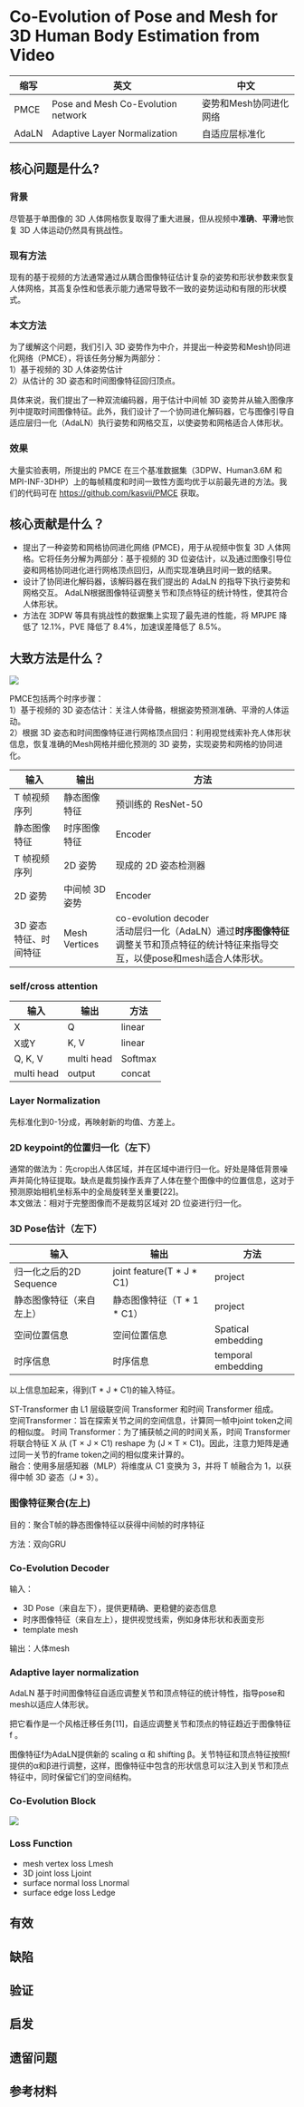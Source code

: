 # Co-Evolution of Pose and Mesh for 3D Human Body Estimation from Video

|缩写|英文|中文|
|---|---|---|
|PMCE|Pose and Mesh Co-Evolution network|姿势和Mesh协同进化网络|
|AdaLN|Adaptive Layer Normalization|自适应层标准化|

## 核心问题是什么?

### 背景

尽管基于单图像的 3D 人体网格恢复取得了重大进展，但从视频中**准确**、**平滑**地恢复 3D 人体运动仍然具有挑战性。

### 现有方法

现有的基于视频的方法通常通过从耦合图像特征估计复杂的姿势和形状参数来恢复人体网格，其高复杂性和低表示能力通常导致不一致的姿势运动和有限的形状模式。

### 本文方法

为了缓解这个问题，我们引入 3D 姿势作为中介，并提出一种姿势和Mesh协同进化网络（PMCE），将该任务分解为两部分：  
1）基于视频的 3D 人体姿势估计  
2）从估计的 3D 姿态和时间图像特征回归顶点。

具体来说，我们提出了一种双流编码器，用于估计中间帧 3D 姿势并从输入图像序列中提取时间图像特征。此外，我们设计了一个协同进化解码器，它与图像引导自适应层归一化（AdaLN）执行姿势和网格交互，以使姿势和网格适合人体形状。

### 效果

大量实验表明，所提出的 PMCE 在三个基准数据集（3DPW、Human3.6M 和 MPI-INF-3DHP）上的每帧精度和时间一致性方面均优于以前最先进的方法。我们的代码可在 https://github.com/kasvii/PMCE 获取。

## 核心贡献是什么？

- 提出了一种姿势和网格协同进化网络 (PMCE)，用于从视频中恢复 3D 人体网格。它将任务分解为两部分：基于视频的 3D 位姿估计，以及通过图像引导位姿和网格协同进化进行网格顶点回归，从而实现准确且时间一致的结果。 
- 设计了协同进化解码器，该解码器在我们提出的 AdaLN 的指导下执行姿势和网格交互。 AdaLN根据图像特征调整关节和顶点特征的统计特性，使其符合人体形状。 
- 方法在 3DPW 等具有挑战性的数据集上实现了最先进的性能，将 MPJPE 降低了 12.1%，PVE 降低了 8.4%，加速误差降低了 8.5%。

## 大致方法是什么？

![](./assets/7d04a987dc852bcd9400c77754a485de_2_Figure_2_-1825934926.png)

PMCE包括两个时序步骤：  
1）基于视频的 3D 姿态估计：关注人体骨骼，根据姿势预测准确、平滑的人体运动。  
2）根据 3D 姿态和时间图像特征进行网格顶点回归：利用视觉线索补充人体形状信息，恢复准确的Mesh网格并细化预测的 3D 姿势，实现姿势和网格的协同进化。

|输入|输出|方法|
|---|---|---|
|T 帧视频序列|静态图像特征|预训练的 ResNet-50|
|静态图像特征|时序图像特征|Encoder|
|T 帧视频序列|2D 姿势|现成的 2D 姿态检测器|
|2D 姿势|中间帧 3D 姿势|Encoder|
|3D 姿态特征、时间特征|Mesh Vertices|co-evolution decoder<br>活动层归一化（AdaLN）通过**时序图像特征**调整关节和顶点特征的统计特征来指导交互，以使pose和mesh适合人体形状。|

### self/cross attention

|输入|输出|方法|
|---|---|---|
|X|Q|linear|
|X或Y|K, V|linear|
|Q, K, V|multi head|Softmax|
|multi head|output|concat|

### Layer Normalization

先标准化到0-1分成，再映射新的均值、方差上。  

### 2D keypoint的位置归一化（左下）

通常的做法为：先crop出人体区域，并在区域中进行归一化。好处是降低背景噪声并简化特征提取。缺点是裁剪操作丢弃了人体在整个图像中的位置信息，这对于预测原始相机坐标系中的全局旋转至关重要[22]。  
本文做法：相对于完整图像而不是裁剪区域对 2D 位姿进行归一化。

### 3D Pose估计（左下）

|输入|输出|方法|
|---|---|---|
|归一化之后的2D Sequence|joint feature(T * J * C1)|project|
|静态图像特征（来自左上）|静态图像特征（T * 1 * C1）|project|
|空间位置信息|空间位置信息|Spatical embedding|
|时序信息|时序信息|temporal embedding|

以上信息加起来，得到(T * J * C1)的输入特征。

ST-Transformer 由 L1 层级联空间 Transformer 和时间 Transformer 组成。  
空间Transformer：旨在探索关节之间的空间信息，计算同一帧中joint token之间的相似度。
时间 Transformer：为了捕获帧之间的时间关系，时间 Transformer 将联合特征 X 从 (T × J × C1) reshape 为 (J × T × C1)。因此，注意力矩阵是通过同一关节的frame token之间的相似度来计算的。  
融合：使用多层感知器（MLP）将维度从 C1 变换为 3，并将 T 帧融合为 1，以获得中帧 3D 姿态（J * 3）。

### 图像特征聚合(左上)

目的：聚合T帧的静态图像特征以获得中间帧的时序特征

方法：双向GRU

### Co-Evolution Decoder

输入：
- 3D Pose（来自左下），提供更精确、更稳健的姿态信息
- 时序图像特征（来自左上），提供视觉线索，例如身体形状和表面变形
- template mesh

输出：人体mesh

### Adaptive layer normalization

AdaLN 基于时间图像特征自适应调整关节和顶点特征的统计特性，指导pose和mesh以适应人体形状。

把它看作是一个风格迁移任务[11]，自适应调整关节和顶点的特征趋近于图像特征 f 。

图像特征f为AdaLN提供新的 scaling α 和 shifting β。关节特征和顶点特征按照f提供的α和β进行调整，这样，图像特征中包含的形状信息可以注入到关节和顶点特征中，同时保留它们的空间结构。  

### Co-Evolution Block

![](./assets/7d04a987dc852bcd9400c77754a485de_4_Figure_3_-683565745.png)

### Loss Function

- mesh vertex loss Lmesh
- 3D joint loss Ljoint
- surface normal loss Lnormal
- surface edge loss Ledge

## 有效

## 缺陷

## 验证

## 启发

## 遗留问题

## 参考材料